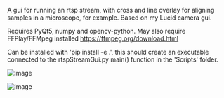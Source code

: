 A gui for running an rtsp stream, with cross and line overlay for aligning samples in a microscope, for example. Based on my Lucid camera gui.

Requires PyQt5, numpy and opencv-python. May also require FFPlay/FFMpeg installed https://ffmpeg.org/download.html

Can be installed with 'pip install -e .', this should create an executable connected to the rtspStreamGui.py main() function in the 'Scripts' folder.

![image](https://github.com/user-attachments/assets/66423209-43f1-467d-a5c8-41ee9bca4114)

![image](https://github.com/msujas/rtspStreamGui/assets/79653376/3ff0a3fd-56f9-4919-838e-b1327f2873f8)


